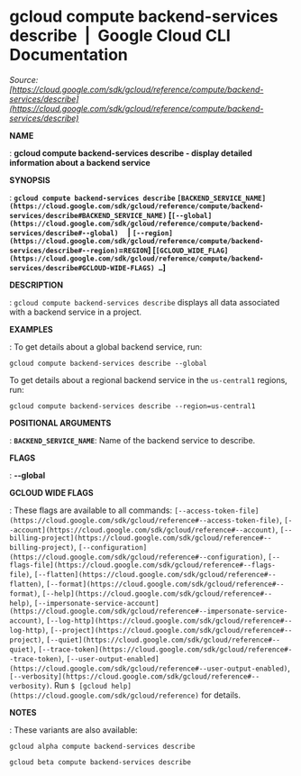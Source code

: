 # gcloud compute backend-services describe  |  Google Cloud CLI Documentation

*Source: [https://cloud.google.com/sdk/gcloud/reference/compute/backend-services/describe](https://cloud.google.com/sdk/gcloud/reference/compute/backend-services/describe)*

**NAME**

: **gcloud compute backend-services describe - display detailed information about a backend service**

**SYNOPSIS**

: **`gcloud compute backend-services describe` `[BACKEND_SERVICE_NAME](https://cloud.google.com/sdk/gcloud/reference/compute/backend-services/describe#BACKEND_SERVICE_NAME)` [`[--global](https://cloud.google.com/sdk/gcloud/reference/compute/backend-services/describe#--global)`     | `[--region](https://cloud.google.com/sdk/gcloud/reference/compute/backend-services/describe#--region)`=`REGION`] [`[GCLOUD_WIDE_FLAG](https://cloud.google.com/sdk/gcloud/reference/compute/backend-services/describe#GCLOUD-WIDE-FLAGS) …`]**

**DESCRIPTION**

: `gcloud compute backend-services describe` displays all data
associated with a backend service in a project.

**EXAMPLES**

: To get details about a global backend service, run:

```
gcloud compute backend-services describe --global
```

To get details about a regional backend service in the
``us-central1`` regions, run:

```
gcloud compute backend-services describe --region=us-central1
```

**POSITIONAL ARGUMENTS**

: **`BACKEND_SERVICE_NAME`**:
Name of the backend service to describe.

**FLAGS**

: **--global**

**GCLOUD WIDE FLAGS**

: These flags are available to all commands: `[--access-token-file](https://cloud.google.com/sdk/gcloud/reference#--access-token-file)`,
`[--account](https://cloud.google.com/sdk/gcloud/reference#--account)`, `[--billing-project](https://cloud.google.com/sdk/gcloud/reference#--billing-project)`,
`[--configuration](https://cloud.google.com/sdk/gcloud/reference#--configuration)`,
`[--flags-file](https://cloud.google.com/sdk/gcloud/reference#--flags-file)`,
`[--flatten](https://cloud.google.com/sdk/gcloud/reference#--flatten)`, `[--format](https://cloud.google.com/sdk/gcloud/reference#--format)`, `[--help](https://cloud.google.com/sdk/gcloud/reference#--help)`, `[--impersonate-service-account](https://cloud.google.com/sdk/gcloud/reference#--impersonate-service-account)`,
`[--log-http](https://cloud.google.com/sdk/gcloud/reference#--log-http)`,
`[--project](https://cloud.google.com/sdk/gcloud/reference#--project)`, `[--quiet](https://cloud.google.com/sdk/gcloud/reference#--quiet)`, `[--trace-token](https://cloud.google.com/sdk/gcloud/reference#--trace-token)`, `[--user-output-enabled](https://cloud.google.com/sdk/gcloud/reference#--user-output-enabled)`,
`[--verbosity](https://cloud.google.com/sdk/gcloud/reference#--verbosity)`.
Run `$ [gcloud help](https://cloud.google.com/sdk/gcloud/reference)` for details.

**NOTES**

: These variants are also available:

```
gcloud alpha compute backend-services describe
```

```
gcloud beta compute backend-services describe
```